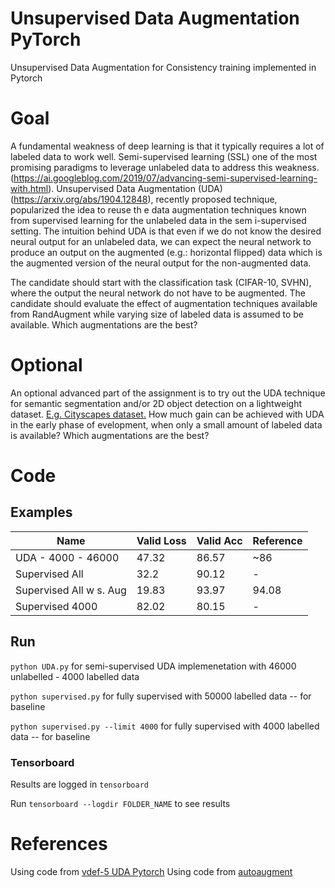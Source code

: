 # Unsupervised Data Augmentation PyTorch
 Unsupervised Data Augmentation for Consistency training implemented in Pytorch 

# Goal

A fundamental weakness of deep learning is that it typically requires a lot of labeled data to work well. Semi-supervised learning (SSL)
one of the most promising paradigms to leverage unlabeled data to address this weakness. (https://ai.googleblog.com/2019/07/advancing-semi-supervised-learning-with.html). Unsupervised Data Augmentation (UDA)
(https://arxiv.org/abs/1904.12848), recently proposed technique, popularized the idea to reuse th e data augmentation techniques known from supervised learning for the unlabeled data in the sem i-supervised setting. The intuition behind UDA
is that even if we do not know the desired neural output for an unlabeled data,
we can expect the neural network to produce an output on the augmented (e.g.: horizontal flipped) data which is the augmented version of the neural output for the non-augmented data. 

The candidate should start with the classification task (CIFAR-10, SVHN), where the output the neural network do not have to be augmented. The candidate should evaluate the effect of augmentation techniques available from RandAugment while varying size of labeled data is assumed to be available. Which augmentations are the best?

# Optional

An optional advanced part of the assignment is to try out the UDA technique for semantic segmentation and/or 2D object detection on a lightweight dataset. [E.g. Cityscapes dataset.](https://www.cityscapes-dataset.com/) How much gain can be achieved with UDA in the early phase of evelopment, when only a small amount of labeled data is available? Which augmentations are the best?

# Code
## Examples

| Name | Valid Loss | Valid Acc | Reference |
| ---------------|------------|---------- | ------- |
| UDA - 4000 - 46000 | 47.32| 86.57 | ~86 |
| Supervised All|32.2| 90.12 | - |
| Supervised All w s. Aug|19.83| 93.97| 94.08 |
| Supervised 4000| 82.02 | 80.15 | - |



## Run
   `python UDA.py` for semi-supervised UDA implemenetation with 46000 unlabelled - 4000 labelled data
   
   `python supervised.py` for fully supervised with 50000 labelled data -- for baseline
   
   `python supervised.py --limit 4000` for fully supervised with 4000 labelled data -- for baseline

### Tensorboard
Results are logged in `tensorboard`

Run `tensorboard --logdir FOLDER_NAME` to see results


# References

Using code from [vdef-5 UDA Pytorch](https://github.com/vfdev-5/UDA-pytorch/tree/740a6740eab29f9b916ffa62c9baf4bec092c0d2)
Using code from [autoaugment](https://github.com/tensorflow/models/blob/master/research/autoaugment/)